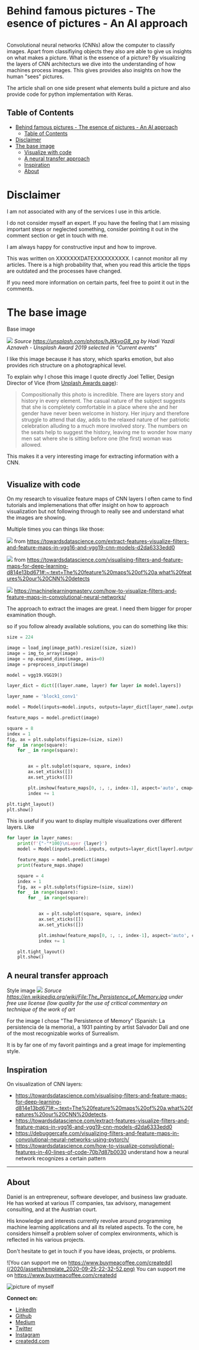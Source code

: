 # Behind famous pictures - The esence of pictures - An AI approach

![]()

Convolutional neural networks (CNNs) allow the computer to classify images. Apart from classifiying objects they also are able to give us insights on what makes a picture. What is the essence of a picture? By visualizing the layers of CNN architecturs we dive into the understanding of how machines process images. This gives provides also insights on how the human "sees" pictures.

The article shall on one side present what elements build a picture and also provide code for python implementation with Keras.

## Table of Contents

- [Behind famous pictures - The esence of pictures - An AI approach](#behind-famous-pictures---the-esence-of-pictures---an-ai-approach)
  - [Table of Contents](#table-of-contents)
- [Disclaimer](#disclaimer)
- [The base image](#the-base-image)
  - [Visualize with code](#visualize-with-code)
  - [A neural transfer approach](#a-neural-transfer-approach)
  - [Inspiration](#inspiration)
  - [About](#about)


# Disclaimer

I am not associated with any of the services I use in this article.

I do not consider myself an expert. If you have the feeling that I am missing important steps or neglected something, consider pointing it out in the comment section or get in touch with me.

I am always happy for constructive input and how to improve.


This was written on XXXXXXXDATEXXXXXXXXXX.
I cannot monitor all my articles. There is a high probability that, when you read this article the tipps are outdated and the processes have changed.

If you need more information on certain parts, feel free to point it out in the comments.

# The base image

Base image

![](https://images.unsplash.com/photo-1570731601191-d7effdc8f7cd?ixlib=rb-1.2.1&ixid=eyJhcHBfaWQiOjEyMDd9&auto=format&fit=crop&w=2100&q=80)
*Source https://unsplash.com/photos/hJKkyoG8_ng by Hadi Yazdi Aznaveh - Unsplash Award 2019 selected in "Current events"*

I like this image because it has story, which sparks emotion, but also provides rich structure on a photographical level.

To explain why I chose this image I quote directly Joel Tellier, Design Director of Vice (from [Unplash Awards page](https://awards.unsplash.com/2019/#/current-events)):
> Compositionally this photo is incredible. There are layers story and history in every element. The casual nature of the subject suggests that she is completely comfortable in a place where she and her gender have never been welcome in history. Her injury and therefore struggle to attend that day, adds to the relaxed nature of her patriotic celebration alluding to a much more involved story. The numbers on the seats help to suggest the history, leaving me to wonder how many men sat where she is sitting before one (the first) woman was allowed.

This makes it a very interesting image for extracting information with a CNN.

#



## Visualize with code

On my research to visualize feature maps of CNN layers I often came to find tutorials and implemenations that offer insight on how to approach visualization but not following through to really see and understand what the images are showing.

Multiple times you can things like those:

![](../assets/visualizeLayersCNN_2020-10-22-11-06-21.png)
from https://towardsdatascience.com/extract-features-visualize-filters-and-feature-maps-in-vgg16-and-vgg19-cnn-models-d2da6333edd0

![](../assets/visualizeLayersCNN_2020-10-22-11-03-18.png)
from https://towardsdatascience.com/visualising-filters-and-feature-maps-for-deep-learning-d814e13bd671#:~:text=The%20feature%20maps%20of%20a,what%20features%20our%20CNN%20detects

![](../assets/visualizeLayersCNN_2020-10-22-11-04-22.png)
https://machinelearningmastery.com/how-to-visualize-filters-and-feature-maps-in-convolutional-neural-networks/

The approach to extract the images are great. I need them bigger for proper examination though.

so if you follow already available solutions, you can do something like this:

```py
size = 224

image = load_img(image_path).resize((size, size))
image = img_to_array(image)
image = np.expand_dims(image, axis=0)
image = preprocess_input(image)

model = vgg19.VGG19()

layer_dict = dict([(layer.name, layer) for layer in model.layers])

layer_name = 'block1_conv1'

model = Model(inputs=model.inputs, outputs=layer_dict[layer_name].output)

feature_maps = model.predict(image)

square = 8
index = 1
fig, ax = plt.subplots(figsize=(size, size))
for _ in range(square):
    for _ in range(square):


        ax = plt.subplot(square, square, index)
        ax.set_xticks([])
        ax.set_yticks([])

        plt.imshow(feature_maps[0, :, :, index-1], aspect='auto', cmap='gray')
        index += 1

plt.tight_layout()
plt.show()
```

This is useful if you want to display multiple visualizations over different layers. Like

```py
for layer in layer_names:
    print(f'{"-"*100}\nLayer {layer}')
    model = Model(inputs=model.inputs, outputs=layer_dict[layer].output)

    feature_maps = model.predict(image)
    print(feature_maps.shape)

    square = 4
    index = 1
    fig, ax = plt.subplots(figsize=(size, size))
    for _ in range(square):
        for _ in range(square):


            ax = plt.subplot(square, square, index)
            ax.set_xticks([])
            ax.set_yticks([])

            plt.imshow(feature_maps[0, :, :, index-1], aspect='auto', cmap='gray')
            index += 1

    plt.tight_layout()
    plt.show()
```

## A neural transfer approach

Style image
![](../assets/visualizeLayersCNN_2020-10-22-16-22-51.png)
*Soruce https://en.wikipedia.org/wiki/File:The_Persistence_of_Memory.jpg under free use license (low quality for the use of critical commentary on technique of the work of art*

For the image I chose "The Persistence of Memory" (Spanish: La persistencia de la memoria), a 1931 painting by artist Salvador Dalí and one of the most recognizable works of Surrealism.

It is by far one of my favorit paintings and a great image for implementing style.

## Inspiration

On visualization of CNN layers:
- https://towardsdatascience.com/visualising-filters-and-feature-maps-for-deep-learning-d814e13bd671#:~:text=The%20feature%20maps%20of%20a,what%20features%20our%20CNN%20detects.
- https://towardsdatascience.com/extract-features-visualize-filters-and-feature-maps-in-vgg16-and-vgg19-cnn-models-d2da6333edd0
- https://debuggercafe.com/visualizing-filters-and-feature-maps-in-convolutional-neural-networks-using-pytorch/
- https://towardsdatascience.com/how-to-visualize-convolutional-features-in-40-lines-of-code-70b7d87b0030 understand how a neural network recognizes a certain pattern


---

## About

Daniel is an entrepreneur, software developer, and business law graduate. He has worked at various IT companies, tax advisory, management consulting, and at the Austrian court.

His knowledge and interests currently revolve around programming machine learning applications and all its related aspects. To the core, he considers himself a problem solver of complex environments, which is reflected in his various projects.

Don't hesitate to get in touch if you have ideas, projects, or problems.

![You can support me on https://www.buymeacoffee.com/createdd](/2020/assets/template_2020-09-25-22-32-52.png)
You can support me on https://www.buymeacoffee.com/createdd

![picture of myself](https://avatars2.githubusercontent.com/u/22077628?s=460&v=4)

**Connect on:**
- [LinkedIn](https://www.linkedin.com/in/createdd)
- [Github](https://github.com/Createdd)
- [Medium](https://medium.com/@createdd)
- [Twitter](https://twitter.com/_createdd)
- [Instagram](https://www.instagram.com/create.dd/)
- [createdd.com](https://www.createdd.com/)

<!-- Written by Daniel Deutsch -->